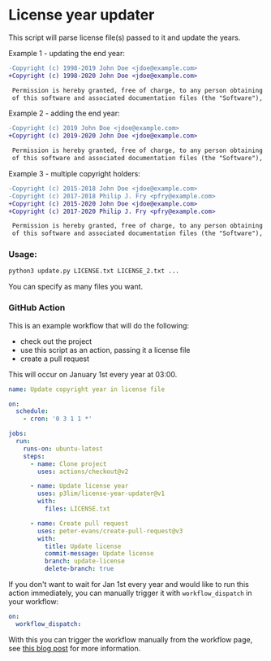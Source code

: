 # License year updater

This script will parse license file(s) passed to it and update the years.

Example 1 - updating the end year:
```diff
-Copyright (c) 1998-2019 John Doe <jdoe@example.com>
+Copyright (c) 1998-2020 John Doe <jdoe@example.com>

 Permission is hereby granted, free of charge, to any person obtaining a copy
 of this software and associated documentation files (the "Software"), to deal
```

Example 2 - adding the end year:
```diff
-Copyright (c) 2019 John Doe <jdoe@example.com>
+Copyright (c) 2019-2020 John Doe <jdoe@example.com>

 Permission is hereby granted, free of charge, to any person obtaining a copy
 of this software and associated documentation files (the "Software"), to deal
```

Example 3 - multiple copyright holders:
```diff
-Copyright (c) 2015-2018 John Doe <jdoe@example.com>
-Copyright (c) 2017-2018 Philip J. Fry <pfry@example.com>
+Copyright (c) 2015-2020 John Doe <jdoe@example.com>
+Copyright (c) 2017-2020 Philip J. Fry <pfry@example.com>

 Permission is hereby granted, free of charge, to any person obtaining a copy
 of this software and associated documentation files (the "Software"), to deal
```

### Usage:

```bash
python3 update.py LICENSE.txt LICENSE_2.txt ...
```

You can specify as many files you want.

### GitHub Action

This is an example workflow that will do the following:
- check out the project
- use this script as an action, passing it a license file
- create a pull request

This will occur on January 1st every year at 03:00.

```yaml
name: Update copyright year in license file

on:
  schedule:
    - cron: '0 3 1 1 *'

jobs:
  run:
    runs-on: ubuntu-latest
    steps:
      - name: Clone project
        uses: actions/checkout@v2

      - name: Update license year
        uses: p3lim/license-year-updater@v1
        with:
          files: LICENSE.txt

      - name: Create pull request
        uses: peter-evans/create-pull-request@v3
        with:
          title: Update license
          commit-message: Update license
          branch: update-license
          delete-branch: true
```

If you don't want to wait for Jan 1st every year and would like to run this action immediately, you can manually trigger it with `workflow_dispatch` in your workflow:

```yaml
on:
  workflow_dispatch:
```

With this you can trigger the workflow manually from the workflow page, see [this blog post](https://github.blog/changelog/2020-07-06-github-actions-manual-triggers-with-workflow_dispatch/) for more information.
